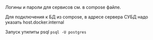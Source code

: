 Логины и пароли для сервисов см. в compose файле.

Для подключения к БД из compose, в адресе сервера СУБД надо указать host.docker.internal

Запуск утилиты psql `psql -U postgres`